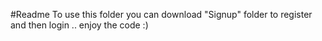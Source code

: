 #Readme
To use this folder you can download "Signup" folder to register and then login .. enjoy the code :)
